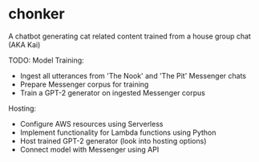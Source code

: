 # chonker
A chatbot generating cat related content trained from a house group chat (AKA Kai)

TODO:
Model Training:
- Ingest all utterances from 'The Nook' and 'The Pit' Messenger chats
- Prepare Messenger corpus for training
- Train a GPT-2 generator on ingested Messenger corpus

Hosting:
- Configure AWS resources using Serverless
- Implement functionality for Lambda functions using Python
- Host trained GPT-2 generator (look into hosting options)
- Connect model with Messenger using API
